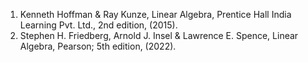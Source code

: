  1. Kenneth Hoffman & Ray Kunze, Linear Algebra, Prentice Hall India Learning Pvt. Ltd., 2nd edition, (2015).
 2. Stephen H. Friedberg, Arnold J. Insel & Lawrence E. Spence, Linear Algebra, Pearson; 5th edition, (2022).
